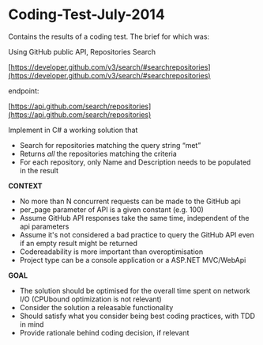 Coding-Test-July-2014
=====================

Contains the results of a coding test.  The brief for which was:

Using GitHub public API, Repositories Search 

[https://developer.github.com/v3/search/#search­repositories](https://developer.github.com/v3/search/#search­repositories)

endpoint:

[https://api.github.com/search/repositories](https://api.github.com/search/repositories)   
 
Implement in C# a working solution that 

* Search for repositories matching the query string “met” 
* Returns *all* the repositories matching the criteria 
* For each repository, only Name and Description needs to be populated in the result 
 
 
**CONTEXT**
 
* No more than N concurrent requests can be made to the GitHub api 
* per_page parameter of API is a given constant (e.g. 100) 
* Assume GitHub API responses take the same time, independent of the api parameters 
* Assume it's not considered a bad practice to query the GitHub API even if an empty 
result might be returned 
* Code­readability is more important than over­optimisation 
* Project type can be a console application or a ASP.NET MVC/WebApi 
 
**GOAL**
 
* The solution should be optimised for the overall time spent on network I/O (CPU­bound 
optimization is not relevant) 
* Consider the solution a releasable functionality 
* Should satisfy what you consider being best coding practices, with TDD in mind 
* Provide rationale behind coding decision, if relevant  
